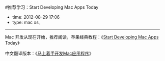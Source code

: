 #推荐学习：Start Developing Mac Apps Today

- time: 2012-08-29 17:06
- type: mac os,

----

Mac 开发从现在开始，推荐阅读，苹果经典教程：《<a href="https://developer.apple.com/library/mac/referencelibrary/GettingStarted/RoadMapOSX/chapters/01_Introduction.html">Start Developing Mac Apps Today</a>》

中文翻译版本：《<a href="http://www.cocoachina.com/applenews/devnews/2013/1211/7517.html">马上着手开发Mac应用程序</a>》

